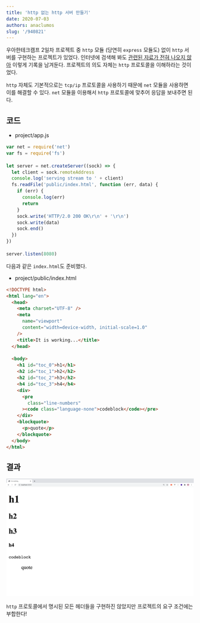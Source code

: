 ```yaml
---
title: 'http 없는 http 서버 만들기'
date: 2020-07-03
authors: anaclumos
slug: '/940821'
---
```


우아한테크캠프 2일차 프로젝트 중 `http` 모듈 (당연히 `express` 모듈도) 없이 `http` 서버를 구현하는 프로젝트가 있었다. 인터넷에 검색해 봐도 [관련된 자료가 전혀 나오지 않아](https://ko.wikipedia.org/wiki/%EB%B0%94%ED%80%B4%EC%9D%98_%EC%9E%AC%EB%B0%9C%EB%AA%85) 이렇게 기록을 남겨둔다. 프로젝트의 의도 자체는 `http` 프로토콜을 이해하라는 것이었다.

`http` 자체도 기본적으로는 `tcp/ip` 프로토콜을 사용하기 때문에 `net` 모듈을 사용하면 이를 해결할 수 있다. `net` 모듈을 이용해서 `http` 프로토콜에 맞추어 응답을 보내주면 된다.

## 코드

- project/app.js

```js
var net = require('net')
var fs = require('fs')

let server = net.createServer((sock) => {
  let client = sock.remoteAddress
  console.log('serving stream to ' + client)
  fs.readFile('public/index.html', function (err, data) {
    if (err) {
      console.log(err)
      return
    }
    sock.write('HTTP/2.0 200 OK\r\n' + '\r\n')
    sock.write(data)
    sock.end()
  })
})

server.listen(8080)
```

다음과 같은 `index.html`도 준비했다.

- project/public/index.html

```html
<!DOCTYPE html>
<html lang="en">
  <head>
    <meta charset="UTF-8" />
    <meta
      name="viewport"
      content="width=device-width, initial-scale=1.0"
    />
    <title>It is working...</title>
  </head>

  <body>
    <h1 id="toc_0">h1</h1>
    <h2 id="toc_1">h2</h2>
    <h2 id="toc_2">h3</h2>
    <h4 id="toc_3">h4</h4>
    <div>
      <pre
        class="line-numbers"
      ><code class="language-none">codeblock</code></pre>
    </div>
    <blockquote>
      <p>quote</p>
    </blockquote>
  </body>
</html>
```

## 결과

![완성](../assets/90DABD.png)

`http` 프로토콜에서 명시된 모든 헤더들을 구현하진 않았지만 프로젝트의 요구 조건에는 부합한다!
